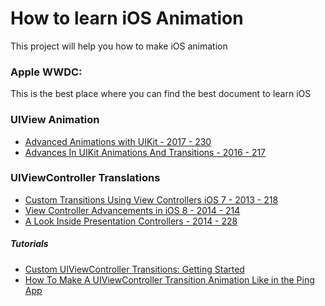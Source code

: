 # How to learn iOS Animation
This project will help you how to make iOS animation

### Apple WWDC:
This is the best place where you can find the best document to learn iOS

### UIView Animation
* [Advanced Animations with UIKit - 2017 - 230](https://developer.apple.com/videos/play/wwdc2017/230/)
* [Advances In UIKit Animations And Transitions - 2016 - 217](https://developer.apple.com/videos/play/wwdc2016/216/)


### UIViewController Translations
* [Custom Transitions Using View Controllers iOS 7 - 2013 - 218](https://developer.apple.com/videos/play/wwdc2013/218/)
* [View Controller Advancements in iOS 8 - 2014 - 214](https://developer.apple.com/videos/play/wwdc2014/214/)
* [A Look Inside Presentation Controllers - 2014 - 228](https://developer.apple.com/videos/play/wwdc2014/228/)

##### Tutorials
* [Custom UIViewController Transitions: Getting Started](https://www.raywenderlich.com/170144/custom-uiviewcontroller-transitions-getting-started)
* [How To Make A UIViewController Transition Animation Like in the Ping App](https://www.raywenderlich.com/167198/make-uiviewcontroller-transition-animation-like-ping-app)
